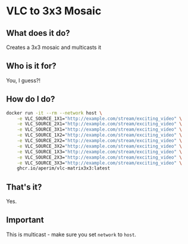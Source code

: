 # VLC to 3x3 Mosaic

## What does it do?

Creates a 3x3 mosaic and multicasts it

## Who is it for?

You, I guess?!

## How do I do?

```bash
docker run -it --rm --network host \
    -e VLC_SOURCE_1X1="http://example.com/stream/exciting_video" \
    -e VLC_SOURCE_2X1="http://example.com/stream/exciting_video" \
    -e VLC_SOURCE_3X1="http://example.com/stream/exciting_video" \
    -e VLC_SOURCE_1X2="http://example.com/stream/exciting_video" \
    -e VLC_SOURCE_2X2="http://example.com/stream/exciting_video" \
    -e VLC_SOURCE_3X2="http://example.com/stream/exciting_video" \
    -e VLC_SOURCE_1X3="http://example.com/stream/exciting_video" \
    -e VLC_SOURCE_2X3="http://example.com/stream/exciting_video" \
    -e VLC_SOURCE_3X3="http://example.com/stream/exciting_video" \
    ghcr.io/aperim/vlc-matrix3x3:latest
```

## That's it?

Yes.

## Important

This is multicast - make sure you set `network` to `host`.

